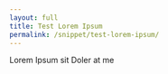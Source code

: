 ```yaml
---
layout: full
title: Test Lorem Ipsum
permalink: /snippet/test-lorem-ipsum/
---
```

Lorem Ipsum sit Doler at me